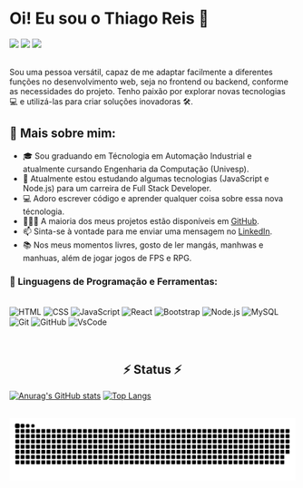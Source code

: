 # Oi! Eu sou o Thiago Reis 👋

<div> 
  <a href="https://www.linkedin.com/in/thiago-reis-ferreira" target="_blank"><img src="https://img.shields.io/badge/-LinkedIn-%230077B5?style=for-the-badge&logo=linkedin&logoColor=white" target="_blank"></a>  
  <a href = "mailto:thiagoreis96gmail.com"><img src="https://img.shields.io/badge/-Gmail-%23333?style=for-the-badge&logo=gmail&logoColor=white" target="_blank"></a>
  <a href="https://instagram.com/" target="_blank"><img src="https://img.shields.io/badge/-Instagram-%23E4405F?style=for-the-badge&logo=instagram&logoColor=white" target="_blank"></a>
</div>

<div>
  <p>
    <br>
   Sou uma pessoa versátil, capaz de me adaptar facilmente a diferentes funções no desenvolvimento web, seja no frontend ou backend, conforme as necessidades do projeto. Tenho paixão por explorar novas tecnologias 💻 e utilizá-las para criar soluções inovadoras 🛠️.
  </br>
  </p> 
</div>

<div>
  <p>
    <h2>🧐 Mais sobre mim:</h2>
    <ul>
      <li>🎓 Sou graduando em Técnologia em Automação Industrial e atualmente cursando Engenharia da Computação (Univesp). </li>
      <li>🌱 Atualmente estou estudando algumas tecnologias (JavaScript e Node.js) para um carreira de Full Stack Developer.</li>
      <li>💻 Adoro escrever código e aprender qualquer coisa sobre essa nova técnologia.</li>
      <li>👨🏻‍💻 A maioria dos meus projetos estão disponíveis em <a href="https://github.com/thiagokings?tab=repositories" title="Repositories">GitHub</a>.</li>
      <li>📫 Sinta-se à vontade para me enviar uma mensagem no <a href="https://www.linkedin.com/in/thiago-reis-ferreira/" title="LinkedIn">LinkedIn</a>.</li>
      <li>📚 Nos meus momentos livres, gosto de ler mangás, manhwas e manhuas, além de jogar jogos de FPS e RPG.</li>
    </ul>
  </p>
</div>


### 🔨 Linguagens de Programação e Ferramentas:
<div style="display: inline_block"><br>
  <img align="center" alt="HTML" height="30" width="40" src="https://cdn.jsdelivr.net/gh/devicons/devicon@latest/icons/html5/html5-original.svg">
  <img align="center" alt="CSS" height="30" width="40" src="https://cdn.jsdelivr.net/gh/devicons/devicon@latest/icons/css3/css3-original.svg">
  <img align="center" alt="JavaScript" height="30" width="40" src="https://cdn.jsdelivr.net/gh/devicons/devicon@latest/icons/javascript/javascript-original.svg">
  <img align="center" alt="React" height="30" width="40" src="https://cdn.jsdelivr.net/gh/devicons/devicon@latest/icons/react/react-original.svg">
  <img align="center" alt="Bootstrap" height="30" width="40" src="https://cdn.jsdelivr.net/gh/devicons/devicon@latest/icons/bootstrap/bootstrap-original.svg">
  <img align="center" alt="Node.js" height="30" width="40" src="https://cdn.jsdelivr.net/gh/devicons/devicon@latest/icons/nodejs/nodejs-original.svg">
  <img align="center" alt="MySQL" height="30" width="40" src="https://cdn.jsdelivr.net/gh/devicons/devicon@latest/icons/mysql/mysql-original.svg">
  <img align="center" alt="Git" height="30" width="40" src="https://cdn.jsdelivr.net/gh/devicons/devicon@latest/icons/git/git-original.svg">
  <img align="center" alt="GitHub" height="30" width="40" src="https://cdn.jsdelivr.net/gh/devicons/devicon@latest/icons/github/github-original.svg">
  <img align="center" alt="VsCode" height="30" width="40" src="https://cdn.jsdelivr.net/gh/devicons/devicon@latest/icons/vscode/vscode-original.svg">
</div>


<div>
<p>
  <br>
    <h2 align="center">⚡ Status ⚡</h2>

[![Anurag's GitHub stats](https://github-readme-stats.vercel.app/api?username=thiagokings&theme=midnight-purple&show_icons=true&count_private=true)](https://github.com/thiagokings/github-readme-stats)
[![Top Langs](https://github-readme-stats.vercel.app/api/top-langs/?username=thiagokings&theme=midnight-purple&show)](https://github.com/thiagokings/github-readme-stats)
  </br>
</p>


<div>
<p>
  <br>
  <picture>
  <source media="(prefers-color-scheme: dark)" srcset="https://raw.githubusercontent.com/platane/platane/output/github-contribution-grid-snake-dark.svg">
  <source media="(prefers-color-scheme: light)" srcset="https://raw.githubusercontent.com/platane/platane/output/github-contribution-grid-snake.svg">
  <img alt="github contribution grid snake animation" src="https://raw.githubusercontent.com/platane/platane/output/github-contribution-grid-snake.svg">
  </picture>
  </br>
</p>
</div>


